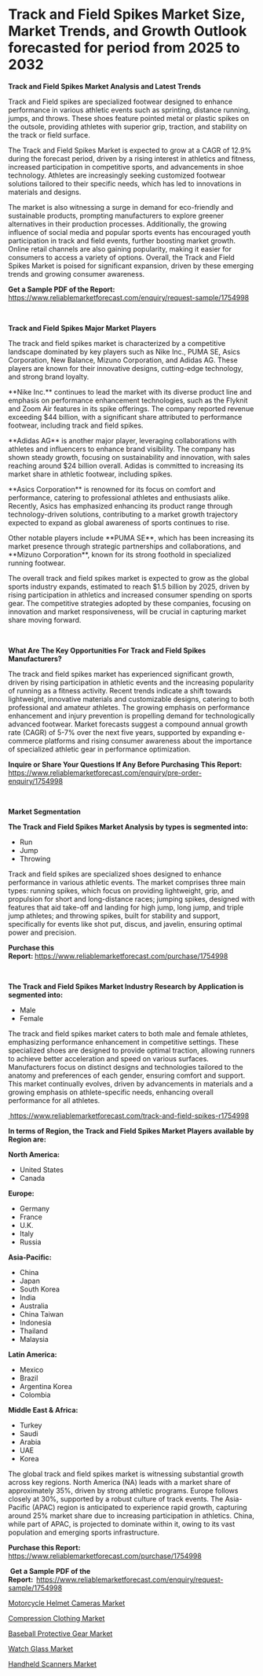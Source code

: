 <p><h1>Track and Field Spikes Market Size, Market Trends, and Growth Outlook forecasted for period from 2025 to 2032</h1></p><p><strong>Track and Field Spikes Market Analysis and Latest Trends</strong></p>
<p><p>Track and Field spikes are specialized footwear designed to enhance performance in various athletic events such as sprinting, distance running, jumps, and throws. These shoes feature pointed metal or plastic spikes on the outsole, providing athletes with superior grip, traction, and stability on the track or field surface. </p><p>The Track and Field Spikes Market is expected to grow at a CAGR of 12.9% during the forecast period, driven by a rising interest in athletics and fitness, increased participation in competitive sports, and advancements in shoe technology. Athletes are increasingly seeking customized footwear solutions tailored to their specific needs, which has led to innovations in materials and designs. </p><p>The market is also witnessing a surge in demand for eco-friendly and sustainable products, prompting manufacturers to explore greener alternatives in their production processes. Additionally, the growing influence of social media and popular sports events has encouraged youth participation in track and field events, further boosting market growth. Online retail channels are also gaining popularity, making it easier for consumers to access a variety of options. Overall, the Track and Field Spikes Market is poised for significant expansion, driven by these emerging trends and growing consumer awareness.</p></p>
<p><strong>Get a Sample PDF of the Report:&nbsp;</strong> <a href="https://www.reliablemarketforecast.com/enquiry/request-sample/1754998?utm_campaign=1097&utm_medium=2&utm_source=Github&utm_content=ia&utm_term=07022025&utm_id=track-and-field-spikes">https://www.reliablemarketforecast.com/enquiry/request-sample/1754998</a></p>
<p>&nbsp;</p>
<p><strong>Track and Field Spikes Major Market Players</strong></p>
<p><p>The track and field spikes market is characterized by a competitive landscape dominated by key players such as Nike Inc., PUMA SE, Asics Corporation, New Balance, Mizuno Corporation, and Adidas AG. These players are known for their innovative designs, cutting-edge technology, and strong brand loyalty. </p><p>**Nike Inc.** continues to lead the market with its diverse product line and emphasis on performance enhancement technologies, such as the Flyknit and Zoom Air features in its spike offerings. The company reported revenue exceeding $44 billion, with a significant share attributed to performance footwear, including track and field spikes. </p><p>**Adidas AG** is another major player, leveraging collaborations with athletes and influencers to enhance brand visibility. The company has shown steady growth, focusing on sustainability and innovation, with sales reaching around $24 billion overall. Adidas is committed to increasing its market share in athletic footwear, including spikes.</p><p>**Asics Corporation** is renowned for its focus on comfort and performance, catering to professional athletes and enthusiasts alike. Recently, Asics has emphasized enhancing its product range through technology-driven solutions, contributing to a market growth trajectory expected to expand as global awareness of sports continues to rise. </p><p>Other notable players include **PUMA SE**, which has been increasing its market presence through strategic partnerships and collaborations, and **Mizuno Corporation**, known for its strong foothold in specialized running footwear.</p><p>The overall track and field spikes market is expected to grow as the global sports industry expands, estimated to reach $1.5 billion by 2025, driven by rising participation in athletics and increased consumer spending on sports gear. The competitive strategies adopted by these companies, focusing on innovation and market responsiveness, will be crucial in capturing market share moving forward.</p></p>
<p>&nbsp;</p>
<p><strong>What Are The Key Opportunities For Track and Field Spikes Manufacturers?</strong></p>
<p><p>The track and field spikes market has experienced significant growth, driven by rising participation in athletic events and the increasing popularity of running as a fitness activity. Recent trends indicate a shift towards lightweight, innovative materials and customizable designs, catering to both professional and amateur athletes. The growing emphasis on performance enhancement and injury prevention is propelling demand for technologically advanced footwear. Market forecasts suggest a compound annual growth rate (CAGR) of 5-7% over the next five years, supported by expanding e-commerce platforms and rising consumer awareness about the importance of specialized athletic gear in performance optimization.</p></p>
<p><strong>Inquire or Share Your Questions If Any Before Purchasing This Report:</strong> <a href="https://www.reliablemarketforecast.com/enquiry/pre-order-enquiry/1754998?utm_campaign=1097&utm_medium=2&utm_source=Github&utm_content=ia&utm_term=07022025&utm_id=track-and-field-spikes">https://www.reliablemarketforecast.com/enquiry/pre-order-enquiry/1754998</a></p>
<p>&nbsp;</p>
<p><strong>Market Segmentation</strong></p>
<p><strong>The Track and Field Spikes Market Analysis by types is segmented into:</strong></p>
<p><ul><li>Run</li><li>Jump</li><li>Throwing</li></ul></p>
<p><p>Track and field spikes are specialized shoes designed to enhance performance in various athletic events. The market comprises three main types: running spikes, which focus on providing lightweight, grip, and propulsion for short and long-distance races; jumping spikes, designed with features that aid take-off and landing for high jump, long jump, and triple jump athletes; and throwing spikes, built for stability and support, specifically for events like shot put, discus, and javelin, ensuring optimal power and precision.</p></p>
<p><strong>Purchase this Report:&nbsp;</strong><a href="https://www.reliablemarketforecast.com/purchase/1754998?utm_campaign=1097&utm_medium=2&utm_source=Github&utm_content=ia&utm_term=07022025&utm_id=track-and-field-spikes">https://www.reliablemarketforecast.com/purchase/1754998</a></p>
<p>&nbsp;</p>
<p><strong>The Track and Field Spikes Market Industry Research by Application is segmented into:</strong></p>
<p><ul><li>Male</li><li>Female</li></ul></p>
<p><p>The track and field spikes market caters to both male and female athletes, emphasizing performance enhancement in competitive settings. These specialized shoes are designed to provide optimal traction, allowing runners to achieve better acceleration and speed on various surfaces. Manufacturers focus on distinct designs and technologies tailored to the anatomy and preferences of each gender, ensuring comfort and support. This market continually evolves, driven by advancements in materials and a growing emphasis on athlete-specific needs, enhancing overall performance for all athletes.</p></p>
<p><a href="https://www.reliablemarketforecast.com/track-and-field-spikes-r1754998?utm_campaign=1097&utm_medium=2&utm_source=Github&utm_content=ia&utm_term=07022025&utm_id=track-and-field-spikes">&nbsp;https://www.reliablemarketforecast.com/track-and-field-spikes-r1754998</a></p>
<p><strong>In terms of Region, the Track and Field Spikes Market Players available by Region are:</strong></p>
<p>
    <p> <strong> North America: </strong>
        <ul>
            <li>United States</li>
            <li>Canada</li>
        </ul>
        </p> 
    <p> <strong> Europe: </strong>
        <ul>
            <li>Germany</li>
            <li>France</li>
            <li>U.K.</li>
            <li>Italy</li>
            <li>Russia</li>
        </ul>
        </p> 
    <p> <strong> Asia-Pacific: </strong>
        <ul>
            <li>China</li>
            <li>Japan</li>
            <li>South Korea</li>
            <li>India</li>
            <li>Australia</li>
            <li>China Taiwan</li>
            <li>Indonesia</li>
            <li>Thailand</li>
            <li>Malaysia</li>
        </ul>
        </p> 
    <p> <strong> Latin America: </strong>
        <ul>
            <li>Mexico</li>
            <li>Brazil</li>
            <li>Argentina Korea</li>
            <li>Colombia</li>
        </ul>
        </p> 
    <p> <strong> Middle East & Africa: </strong>
        <ul>
            <li>Turkey</li>
            <li>Saudi</li>
            <li>Arabia</li>
            <li>UAE</li>
            <li>Korea</li>
        </ul>
    </p>
    </p>
<p><p>The global track and field spikes market is witnessing substantial growth across key regions. North America (NA) leads with a market share of approximately 35%, driven by strong athletic programs. Europe follows closely at 30%, supported by a robust culture of track events. The Asia-Pacific (APAC) region is anticipated to experience rapid growth, capturing around 25% market share due to increasing participation in athletics. China, while part of APAC, is projected to dominate within it, owing to its vast population and emerging sports infrastructure.</p></p>
<p><strong>Purchase this Report: </strong><a href="https://www.reliablemarketforecast.com/purchase/1754998?utm_campaign=1097&utm_medium=2&utm_source=Github&utm_content=ia&utm_term=07022025&utm_id=track-and-field-spikes">https://www.reliablemarketforecast.com/purchase/1754998</a></p>
<p>&nbsp;<strong>Get a Sample PDF of the Report:&nbsp;&nbsp;</strong><a href="https://www.reliablemarketforecast.com/enquiry/request-sample/1754998?utm_campaign=1097&utm_medium=2&utm_source=Github&utm_content=ia&utm_term=07022025&utm_id=track-and-field-spikes">https://www.reliablemarketforecast.com/enquiry/request-sample/1754998</a></p>
<p><strong></strong></p>
<p><p><a href="https://github.com/aarajlyre/Market-Research-Report-List-1/blob/main/motorcycle-helmet-cameras-market.md?utm_campaign=1097&utm_medium=2&utm_source=Github&utm_content=ia&utm_term=07022025&utm_id=track-and-field-spikes">Motorcycle Helmet Cameras Market</a></p><p><a href="https://github.com/gemburaunio/Market-Research-Report-List-1/blob/main/compression-clothing-market.md?utm_campaign=1097&utm_medium=2&utm_source=Github&utm_content=ia&utm_term=07022025&utm_id=track-and-field-spikes">Compression Clothing Market</a></p><p><a href="https://github.com/zsibaqalia/Market-Research-Report-List-1/blob/main/baseball-protective-gear-market.md?utm_campaign=1097&utm_medium=2&utm_source=Github&utm_content=ia&utm_term=07022025&utm_id=track-and-field-spikes">Baseball Protective Gear Market</a></p><p><a href="https://github.com/raaschadonle/Market-Research-Report-List-1/blob/main/watch-glass-market.md?utm_campaign=1097&utm_medium=2&utm_source=Github&utm_content=ia&utm_term=07022025&utm_id=track-and-field-spikes">Watch Glass Market</a></p><p><a href="https://github.com/fiispend/Market-Research-Report-List-1/blob/main/handheld-scanners-market.md?utm_campaign=1097&utm_medium=2&utm_source=Github&utm_content=ia&utm_term=07022025&utm_id=track-and-field-spikes">Handheld Scanners Market</a></p></p>